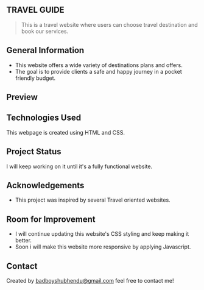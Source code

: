 ## TRAVEL GUIDE
> This is a travel website where users can choose travel destination and book our services.
 

## General Information
- This website offers a wide variety of destinations plans and offers. 
- The goal is to provide clients a safe and happy journey in a pocket friendly budget.


## Preview


## Technologies Used
This webpage is created using HTML and CSS. 


## Project Status
I will keep working on it until it's a fully functional website.


## Acknowledgements
- This project was inspired by several Travel oriented websites.


## Room for Improvement
- I will continue updating this website's CSS styling and keep making it better.
- Soon i will make this website more responsive by applying Javascript.


## Contact
Created by badboyshubhendu@gmail.com  feel free to contact me!
